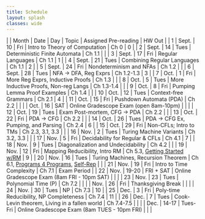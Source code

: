 ```yaml
---
title: Schedule 
layout: splash
classes: wide
---
```


|    | Month | Date  | Day       | Topic                                        | Assigned Pre-reading                                                                                                                         | HW Out      |
| 1  | Sept. | 10    | Fri       | Intro to Theory of Computation               | Ch 0                                                                                                                                         | 0           |
| 2  | Sept. | 14    | Tues      | Deterministic Finite Automata                | Ch 1.1                                                                                                                                       |             |
| 3  | Sept. | 17    | Fri       | Regular Languages                            | Ch 1.1                                                                                                                                       | 1           |
| 4  | Sept. | 21    | Tues      | Combining Regular Languages                  | Ch 1.1                                                                                                                                       | 2           |
| 5  | Sept. | 24    | Fri       | Nondeterminism and NFAs                      | Ch 1.2                                                                                                                                       |             |
| 6  | Sept. | 28    | Tues      | NFA →  DFA, Reg Exprs                        | Ch 1.2-1.3                                                                                                                                   | 3           |
| 7  | Oct.  | 1     | Fri       | More Reg Exprs, Inductive Proofs             | Ch 1.3                                                                                                                                       |             |
| 8  | Oct.  | 5     | Tues      | More Inductive Proofs, Non-reg Langs         | Ch 1.3-1.4                                                                                                                                   |             |
| 9  | Oct.  | 8     | Fri       | Pumping Lemma Proof Examples                 | Ch 1.4                                                                                                                                       |             |
| 10 | Oct.  | 12    | Tues      | Context-free Grammars                        | Ch 2.1                                                                                                                                       | 4           |
| 11 | Oct.  | 15    | Fri       | Pushdown Automata (PDA)                      | Ch 2.2                                                                                                                                       |             |
|    | Oct.  | 16    | SAT       | Online Gradescope Exam (open 8am-10pm)       |                                                                                                                                              |             |
| 12 | Oct.  | 19    | Tues      | Exam Post-mortem,  CFG → PDA                 | Ch 2.2                                                                                                                                       |             |
| 13 | Oct.  | 22    | Fri       | PDA → CFG                                    | Ch 2.2                                                                                                                                       |             |
| 14 | Oct.  | 26    | Tues      | PDA → CFG Ex, Pumping, and Parsing           | Ch 2.4                                                                                                                                       | 6           |
| 15 | Oct.  | 29    | Fri       | Non-CFLs; Intro to TMs                       | Ch 2.3, 3.1, 3.3                                                                                                                             |             |
| 16 | Nov.  | 2     | Tues      | Turing Machine Variants                      | Ch 3.2, 3.3                                                                                                                                  |             |
| 17 | Nov.  | 5     | Fri       | Decidability for Regular & CFLs              | Ch 4.1                                                                                                                                       | 7           |
| 18 | Nov.  | 9     | Tues      | Diagonalization and Undecidability           | Ch 4.2                                                                                                                                       |             |
| 19 | Nov.  | 12    | Fri       | Mapping Reducibility, Intro RM               | Ch 5.3, [Getting Started w/RM](https://iulg.sitehost.iu.edu/trm/startup.shtml)                                                               | 9           |
| 20 | Nov.  | 16    | Tues      | Turing Machines, Recursion Theorem           | Ch 6.1, [Programs 4 Programs](https://iulg.sitehost.iu.edu/trm/programs.shtml), [Self-Rep](https://iulg.sitehost.iu.edu/trm/recursion.shtml) |             |
| 21 | Nov.  | 19    | Fri       | Intro to Time Complexity                     | Ch 7.1                                                                                                                                       | Exam Period |
| 22 | Nov.  | 19-20 | FRI + SAT | Online Gradescope Exam (8am FRI - 10pm SAT)  |                                                                                                                                              |             |
| 23 | Nov.  | 23    | Tues      | Polynomial Time (P)                          | Ch 7.2                                                                                                                                       |             |
|    | Nov.  | 26    | Fri       | Thanksgiving Break                           |                                                                                                                                              |             |
| 24 | Nov.  | 30    | Tues      | NP                                           | Ch 7.3                                                                                                                                       | 10          |
| 25 | Dec.  | 3     | Fri       | Poly-time Reducibility, NP Completeness      | Ch 7.4                                                                                                                                       | 11          |
| 26 | Dec.  | 7     | Tues      | Cook-Levin theorem, Living in a fallen world | Ch 7.4-7.5                                                                                                                                   |             |
|    | Dec.  | 14-17 | Tues-Fri  | Online Gradescope Exam (8am TUES - 10pm FRI) |                                                                                                                                              |             |


